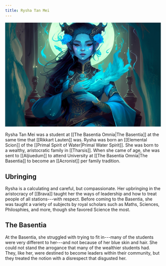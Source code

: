 ```yaml
---
title: Rysha Tan Mei
---
```


![Rysha Tan Mei|400](./images/Morne_Rysha_tan_mei_is_in_her_late_thirties_she_is_a_water_gena_bf57d5e6-5f8d-426f-b80b-c0d15721291e.png "left center horizontal")

Rysha Tan Mei was a student at [[The Basentia Omnia|The Basentia]] at the same time that [[Rikkart Lauten]] was. Rysha was born an [[Elemental Scion]] of the [[Primal Spirit of Water|Primal Water Spirit]]. She was born to a wealthy, aristocratic family in [[Tharsis]]. When she came of age, she was sent to [[Aljiuedum]] to attend University at [[The Basentia Omnia|The Basentia]] to become an [[Acronist]] per family tradition.

## Ubringing

Rysha is a calculating and careful, but compassionate. Her upbringing in the aristocracy of [[Brava]] taught her the ways of leadership and how to treat people of all stations---with respect. Before coming to the Basentia, she was taught a variety of subjects by royal scholars such as Maths, Sciences, Philosphies, and more, though she favored Science the most.

  
## The Basentia

At the Basentia, she struggled with trying to fit in---many of the students were very different to her---and not because of her blue skin and hair. She could not stand the arrogance that many of the wealthier students had. They, like her, were destined to become leaders within their community, but they treated the notion with a disrespect that disgusted her.